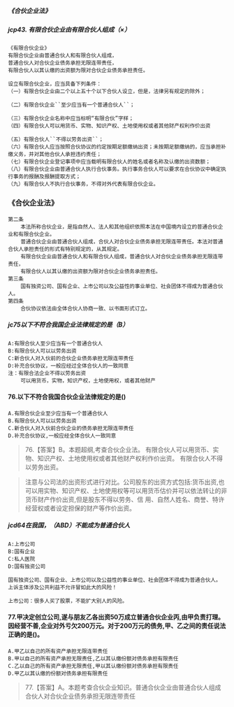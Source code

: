 ##### 《合伙企业法》
##### jcp43. 有限合伙企业由有限合伙人组成（×）
    《有限合伙企业》
    有限合伙企业由普通合伙人和有限合伙人组成，
    普通合伙人对合伙企业债务承担无限连带责任，
    有限合伙人以其认缴的出资额为限对合伙企业债务承担责任。
    
    设立有限合伙企业，应当具备下列条件：
    （一）有限合伙企业由二个以上五十个以下合伙人设立，但是，法律另有规定的除外；
    
    （二）有限合伙企业``至少应当有一个普通合伙人``；
    
    （三）有限合伙企业名称中应当标明“有限合伙”字样；
    （四）有限合伙人可以用货币、实物、知识产权、土地使用权或者其他财产权利作价出资
    
    （五）有限合伙人``不得以劳务出资``；
    （六）有限合伙人应当按照合伙协议的约定按期足额缴纳出资；未按期足额缴纳的，应当承担补缴义务，并对其他合伙人承担违约责任；
    （七）有限合伙企业登记事项中应当载明有限合伙人的姓名或者名称及认缴的出资数额；
    （八）有限合伙企业由普通合伙人执行合伙事务。执行事务合伙人可以要求在合伙协议中确定执行事务的报酬及报酬提取方式；
    （九）有限合伙人不执行合伙事务，不得对外代表有限合伙企业。


### 《合伙企业法》
    第二条
        本法所称合伙企业，是指自然人、法人和其他组织依照本法在中国境内设立的普通合伙企业和有限合伙企业。
        普通合伙企业由普通合伙人组成，合伙人对合伙企业债务承担无限连带责任。本法对普通合伙人承担责任的形式有特别规定的，从其规定。
        有限合伙企业由普通合伙人和有限合伙人组成，普通合伙人对合伙企业债务承担无限连带责任，
        有限合伙人以其认缴的出资额为限对合伙企业债务承担责任。
    第三条
        国有独资公司、国有企业、上市公司以及公益性的事业单位、社会团体不得成为普通合伙人。
    第四条
        合伙协议依法由全体合伙人协商一致、以书面形式订立。




         
##### jc75以下不符合我国企业法律规定的是（B）
    A:有限合伙人至少应当有一个普通合伙人
    B:有限合伙人可以以劳务出资
    C:新合伙人对入伙前的合伙企业债务承担无限连带责任
    D:补充合伙协议，一般应经过全体合伙人的一致同意
    注：有限合法企业不得以劳务出资
        可以用货币，实物，知识产权，土地使用权，或者其他财产

#### 76.以下不符合我国合伙企业法律规定的是()
    A.有限合伙企业至少应当有一个普通合伙人
    B.有限合伙人可以以劳务出资
    C.新合伙人对入伙前合伙企业的债务承担无限连带责任
    D.补充合伙协议,一般应经全体合伙人一致同意
>   76.【答案】B。本题超纲,考查合伙企业法。
有限合伙人可以用货币、实物、知识产权、土地使用权或者其他财产权利作价出资。
有限合伙人不得以劳务出资。

>   注意与公司法的出资形式进行对比。公司股东的出资方式包括:货币出资,也可以用实物、知识产权、土地使用权等可以用货币估价并可以依法转让的非货币财产作价出资,但是股东不得以劳务、信
    用、自然人姓名、商誉、特许经营权或者设定担保的财产等作价出资。

##### jcd64在我国，（ABD）不能成为普通合伙人
    A:上市公司
    B:国有企业
    C:私人医院
    D:国有独资公司
    
    国有独资公司、国有企业、上市公司以及公益性的事业单位、社会团体不得成为普通合伙人。
    上诉主体涉及公共利益不允许冒如此大的风险！
    
    上市公司：很多人买了股票，不能扩大别人的风险。

#### 77.甲决定创立公司,遂与朋友乙各出资50万成立普通合伙企业丙,由甲负责打理。因经营不善,企业对外亏欠200万元。对于200万元的债务,甲、乙之间的责任说法正确的是()。
    A.甲乙以自己的所有资产承担无限连带责任
    B.甲以自己的所有资产承担无限责任,乙以其认缴份额对债务承担有限责任
    C.乙以自己的所有资产承担无限责任,甲以其认缴份额对债务承担有限责任
    D.甲乙以其认缴的份额对债务承担有限责任
>   77.【答案】A。本题考查合伙企业知识。普通合伙企业由普通合伙人组成
    合伙人对合伙企业债务承担无限连带责任

    